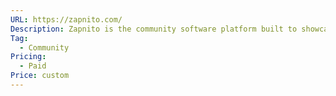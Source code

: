 ```yaml
---
URL: https://zapnito.com/
Description: Zapnito is the community software platform built to showcase expertise. Build your own branded community and engage the people who really matter to your business
Tag:
  - Community
Pricing:
  - Paid
Price: custom
---
```

